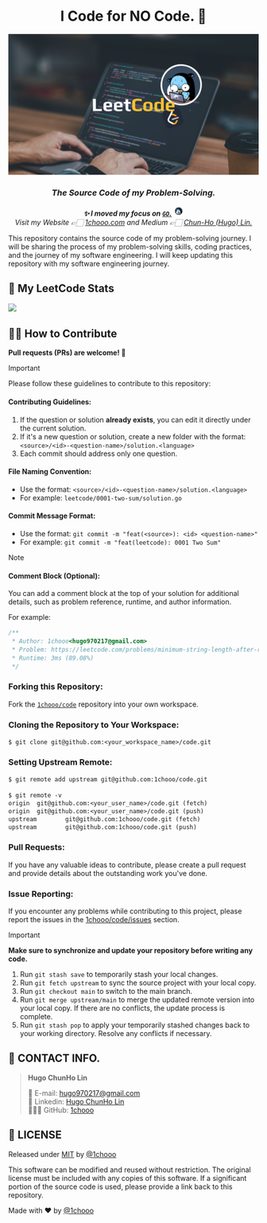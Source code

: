 <h1 align="center">
    I Code for NO Code. 🚀
</h1>


<p align="center">
  <img alt="1chooo.com Home Page" src="./.github/cover.png">
</p>

<h3 align="center">
    <b><i>The Source Code of my Problem-Solving.</i></b>
</h3>

<p align="center">
    <i><b>✨ I moved my focus on <a href="https://go.dev/"><code>GO</code>.</b></a> <img src="./.github/working_hard_go.png" width="20" height="20"></i>
    <br />
    <i>Visit my Website 👉🏻 <a href="https:1chooo.com">1chooo.com</a> and Medium 👉🏻 <a href="https://medium.com/@1chooo">Chun-Ho (Hugo) Lin.</a></i>
</p>


This repository contains the source code of my problem-solving journey. I will be sharing the process of my problem-solving skills, coding practices, and the journey of my software engineering. I will keep updating this repository with my software engineering journey.

## 📇 My LeetCode Stats

![](https://leetcard.jacoblin.cool/1chooo?theme=nord&ext=activity)

## 💪🏻 How to Contribute

**Pull requests (PRs) are welcome! 🎉**

> [!IMPORTANT]
> 
> Please follow these guidelines to contribute to this repository:
>
> #### Contributing Guidelines:
> 
> 1. If the question or solution **already exists**, you can edit it directly under the current solution.
> 2. If it's a new question or solution, create a new folder with the format: `<source>/<id>-<question-name>/solution.<language>`
> 3. Each commit should address only one question.
> 
> #### File Naming Convention:
> 
> - Use the format: `<source>/<id>-<question-name>/solution.<language>`
> - For example: `leetcode/0001-two-sum/solution.go`
> 
> #### Commit Message Format:
> 
> - Use the format: `git commit -m "feat(<source>): <id> <question-name>"`
> - For example: `git commit -m "feat(leetcode): 0001 Two Sum"`

> [!NOTE]
> 
> #### Comment Block (Optional):
> 
> You can add a comment block at the top of your solution for additional details, such as problem reference, runtime, and author information.
>
> For example:
> 
> ```cpp
> /**
>  * Author: 1chooo<hugo970217@gmail.com>
>  * Problem: https://leetcode.com/problems/minimum-string-length-after-removing-substrings
>  * Runtime: 3ms (89.08%)
>  */
> ```

### Forking this Repository:

Fork the [`1chooo/code`](https://github.com/1chooo/code) repository into your own workspace.

### Cloning the Repository to Your Workspace:

```shell
$ git clone git@github.com:<your_workspace_name>/code.git
```

### Setting Upstream Remote:

```shell
$ git remote add upstream git@github.com:1chooo/code.git

$ git remote -v
origin  git@github.com:<your_user_name>/code.git (fetch)
origin  git@github.com:<your_user_name>/code.git (push)
upstream        git@github.com:1chooo/code.git (fetch)
upstream        git@github.com:1chooo/code.git (push)
```

### Pull Requests:

If you have any valuable ideas to contribute, please create a pull request and provide details about the outstanding work you've done.

### Issue Reporting:

If you encounter any problems while contributing to this project, please report the issues in the [1chooo/code/issues](https://github.com/1chooo/code/issues) section.

> [!IMPORTANT]  
> **Make sure to synchronize and update your repository before writing any code.**
> 
> 1. Run `git stash save` to temporarily stash your local changes.
> 2. Run `git fetch upstream` to sync the source project with your local copy.
> 3. Run `git checkout main` to switch to the main branch.
> 4. Run `git merge upstream/main` to merge the updated remote version into your local copy. If there are no conflicts, the update process is complete.
> 5. Run `git stash pop` to apply your temporarily stashed changes back to your working directory. Resolve any conflicts if necessary.

<!-- ### Resources
* LeetCode
* HackerRank
* Codeforces
* Project Euler
* UVa Online Judge
* TopCoder
* CodeChef
* SPOJ (Sphere Online Judge)
* InterviewBit
* AtCoder -->

## 📱 CONTACT INFO.

> **Hugo ChunHo Lin**
> 
> <aside>
>   📩 E-mail: <a href="mailto:hugo970217@gmail.com">hugo970217@gmail.com</a>
> <br>
>   🧳 Linkedin: <a href="https://www.linkedin.com/in/1chooo/">Hugo ChunHo Lin</a>
> <br>
>   👨🏻‍💻 GitHub: <a href="https://github.com/1chooo">1chooo</a>
>    
> </aside>


## 🪪 LICENSE

Released under [MIT](./LICENSE) by [@1chooo](https://1chooo.com)

This software can be modified and reused without restriction. The original license must be included with any copies of this software. If a significant portion of the source code is used, please provide a link back to this repository.

Made with ❤️ by [@1chooo](https://1chooo.com)
